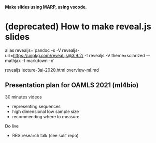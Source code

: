 **Make slides using MARP, using vscode.**



# (deprecated) How to make reveal.js slides

alias revealjs='pandoc -s -V revealjs-url=https://unpkg.com/reveal.js@3.9.2/ -t revealjs -V theme=solarized --mathjax -f markdown -o'


revealjs lecture-3ai-2020.html overview-ml.md


## Presentation plan for OAMLS 2021 (ml4bio)

30 minutes videos
- representing sequences
- high dimensional low sample size
- recommending where to measure

Do live
- RBS research talk (see sulit repo)
